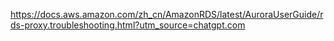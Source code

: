 https://docs.aws.amazon.com/zh_cn/AmazonRDS/latest/AuroraUserGuide/rds-proxy.troubleshooting.html?utm_source=chatgpt.com
